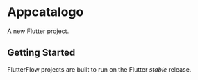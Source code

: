 # Appcatalogo

A new Flutter project.

## Getting Started

FlutterFlow projects are built to run on the Flutter _stable_ release.
